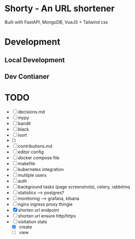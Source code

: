 # Shorty - An URL shortener
Built with FastAPI, MongoDB, VueJS + Tailwind css

# Development
## Local Development

## Dev Contianer


# TODO
- [ ] decisions.md
- [ ] mypy
- [ ] bandit
- [ ] black
- [ ] isort
- [ ] 
- [ ] contributions.md
- [ ] editor config
- [ ] docker compose file
- [ ] makefile
- [ ] kubernetes integration
- [ ] multiple users
- [ ] auth
- [ ] background tasks (page screenshots), celery, rabbitmq
- [ ] statistics --> postgres?
- [ ] monitoring --> grafana, kibana
- [ ] nginx ingress proxy thingie
- [x] shorten url endpoint
- [ ] shorten url ensure http/https
- [ ] visitation stats
  - [x] create
  - [ ] view